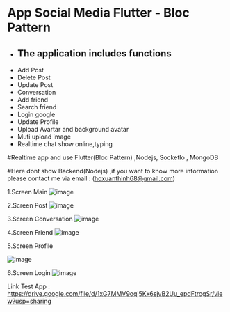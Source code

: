  <h1>App Social Media Flutter - Bloc Pattern</h1>

+ <h2>The application includes functions</h2>
 - Add Post
 - Delete Post
 - Update Post
 - Conversation
 - Add friend
 - Search friend
 - Login google
 - Update Profile
 - Upload Avartar and background avatar
 - Muti upload image
 - Realtime chat show online,typing


#Realtime app and use Flutter(Bloc Pattern) ,Nodejs, SocketIo , MongoDB

#Here dont show Backend(Nodejs) ,if you want to know more information please contact me via email : (hoxuanthinh68@gmail.com)

1.Screen Main
![image](https://github.com/thinhho0019/Social-Media-Flutter-Nodejs/assets/84610502/dc93686d-16f2-4a12-939d-d5009aa0acf7)

2.Screen Post
![image](https://github.com/thinhho0019/Social-Media-Flutter-Nodejs/assets/84610502/74b92d7d-2cd6-4f37-ad99-bd7328d716b7)

3.Screen Conversation
![image](https://github.com/thinhho0019/Social-Media-Flutter-Nodejs/assets/84610502/b8b1bb44-a0a0-4af6-aea4-47f7c363d6a6)

4.Screen Friend
![image](https://github.com/thinhho0019/Social-Media-Flutter-Nodejs/assets/84610502/e422a89d-7c98-4015-9864-0dc6f5a3cb47)

5.Screen Profile

![image](https://github.com/thinhho0019/Social-Media-Flutter-Nodejs/assets/84610502/00b4f18d-7282-4b93-a03f-573dd4e36751)

6.Screen Login
![image](https://github.com/thinhho0019/Social-Media-Flutter-Nodejs/assets/84610502/d93c8011-ff02-4fc7-8e41-c36a4b0efa1d)

Link Test App : https://drive.google.com/file/d/1xG7MMV9oqj5Kx6sjvB2Uu_epdFtrogSr/view?usp=sharing
